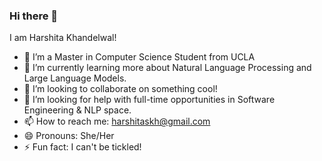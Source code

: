 ### Hi there 👋
I am Harshita Khandelwal!

- 🔭 I’m a Master in Computer Science Student from UCLA
- 🌱 I’m currently learning more about Natural Language Processing and Large Language Models.
- 👯 I’m looking to collaborate on something cool!
- 🤔 I’m looking for help with full-time opportunities in Software Engineering & NLP space.
- 📫 How to reach me: harshitaskh@gmail.com
- 😄 Pronouns: She/Her
- ⚡ Fun fact: I can't be tickled!
<!--
**tenzu15/tenzu15** is a ✨ _special_ ✨ repository because its `README.md` (this file) appears on your GitHub profile.

Here are some ideas to get you started:

- 🔭 I’m currently working on ...
- 🌱 I’m currently learning ...
- 👯 I’m looking to collaborate on ...
- 🤔 I’m looking for help with ...
- 💬 Ask me about ...
- 📫 How to reach me: ...
- 😄 Pronouns: ...
- ⚡ Fun fact: ...
-->
